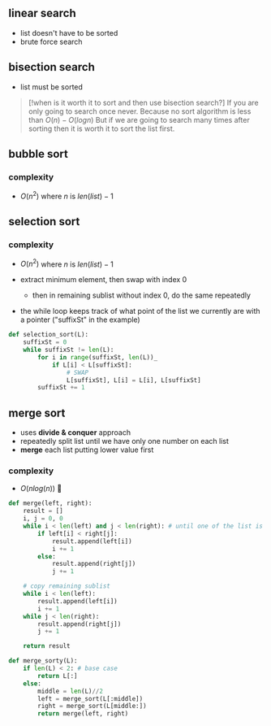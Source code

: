 ## linear search
- list doesn't have to be sorted
- brute force search
## bisection search
- list must be sorted

>[!when is it worth it to sort and then use bisection search?]
>If you are only going to search once never. Because no sort algorithm is less than $O(n) - O(log n)$
>But if we are going to search many times after sorting then it is worth it to sort the list first.
## bubble sort
### complexity
- $O(n^2)$ where $n$ is $len(list) - 1$
## selection sort
### complexity
- $O(n^2)$ where $n$ is $len(list) - 1$

- extract minimum element, then swap with index 0
	- then in remaining sublist without index 0, do the same repeatedly
- the while loop keeps track of what point of the list we currently are with a pointer ("suffixSt" in the example)
```python
def selection_sort(L):
	suffixSt = 0
	while suffixSt != len(L):
		for i in range(suffixSt, len(L))_
			if L[i] < L[suffixSt]:
				# SWAP
				L[suffixSt], L[i] = L[i], L[suffixSt]
		suffixSt += 1
```
## merge sort
- uses **divide & conquer** approach
- repeatedly split list until we have only one number on each list
- **merge** each list putting lower value first
### complexity
- $O(nlog (n))$ 🎉

```python
def merge(left, right):
	result = []
	i, j = 0, 0
	while i < len(left) and j < len(right): # until one of the list is exhausted
		if left[i] < right[j]:
			result.append(left[i])
			i += 1
		else:
			result.append(right[j])
			j += 1

	# copy remaining sublist
	while i < len(left):
		result.append(left[i])
		i += 1
	while j < len(right):
		result.append(right[j])
		j += 1

	return result
```

```python
def merge_sorty(L):
	if len(L) < 2: # base case
		return L[:]
	else:
		middle = len(L)//2
		left = merge_sort(L[:middle])
		right = merge_sort(L[middle:])
		return merge(left, right)
```
